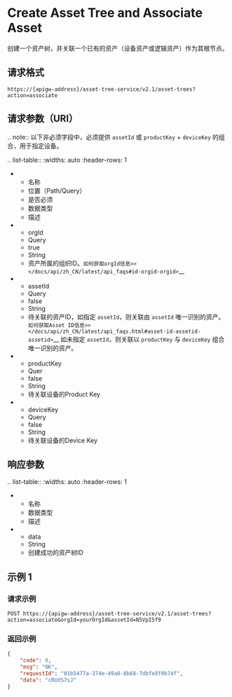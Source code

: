 # Create Asset Tree and Associate Asset

创建一个资产树，并关联一个已有的资产（设备资产或逻辑资产）作为其根节点。

## 请求格式

```
https://{apigw-address}/asset-tree-service/v2.1/asset-trees?action=associate
```

## 请求参数（URI）

.. note:: 以下非必须字段中，必须提供 ``assetId`` 或 ``productKey`` + ``deviceKey`` 的组合，用于指定设备。

>>>>>>>>>>>>>>>>>>>>>>>>>>>>>>>>>>>>>>>>>>>>>>>>>>>>>>>>>

.. list-table::
   :widths: auto
   :header-rows: 1

   * - 名称
     - 位置（Path/Query）
     - 是否必须
     - 数据类型
     - 描述
   * - orgId
     - Query
     - true
     - String
     - 资产所属的组织ID。`如何获取orgId信息>> </docs/api/zh_CN/latest/api_faqs#id-orgid-orgid>`__
   * - assetId
     - Query
     - false
     - String
     - 待关联的资产ID，如指定 ``assetId``，则关联由 ``assetId`` 唯一识别的资产。`如何获取Asset ID信息>> </docs/api/zh_CN/latest/api_faqs.html#asset-id-assetid-assetid>`__
         如未指定 ``assetId``，则关联以 ``productKey`` 与 ``deviceKey`` 组合唯一识别的资产。
   * - productKey
     - Quer
     - false
     - String
     - 待关联设备的Product Key
   * - deviceKey
     -  Query
     - false
     - String
     - 待关联设备的Device Key



## 响应参数

.. list-table::
   :widths: auto
   :header-rows: 1

   * - 名称
     - 数据类型
     - 描述
   * - data
     - String 
     - 创建成功的资产树ID



## 示例 1

### 请求示例

```
POST https://{apigw-address}/asset-tree-service/v2.1/asset-trees?action=associate&orgId=yourOrgId&assetId=N5VpI5f9
```

### 返回示例

```json
{
    "code": 0,
    "msg": "OK",
    "requestId": "01b5477a-374e-49a0-8b68-7dbfe8f0b74f",
    "data": "cRUdS7sJ"
}
```
